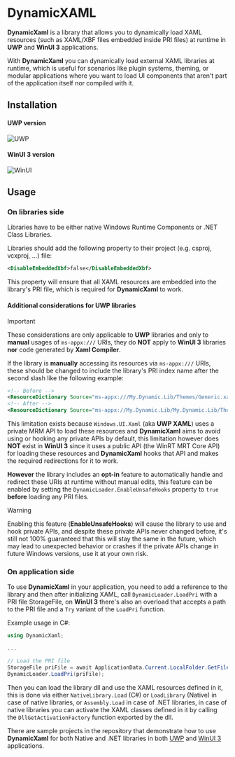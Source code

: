 # DynamicXAML

**DynamicXaml** is a library that allows you to dynamically load XAML resources (such as XAML/XBF files embedded inside PRI files) at runtime in **UWP** and **WinUI 3** applications.

With **DynamicXaml** you can dynamically load external XAML libraries at runtime, which is useful for scenarios like plugin systems, theming, or modular applications where you want to load UI components that aren't part of the application itself nor compiled with it.

## Installation

#### UWP version

![UWP](https://img.shields.io/nuget/v/DynamicXaml.UWP?style=for-the-badge&label=DynamicXaml.UWP&color=blue&link=https%3A%2F%2Fwww.nuget.org%2Fpackages%2FDynamicXaml.UWP%2F)

#### WinUI 3 version

![WinUI](https://img.shields.io/nuget/v/DynamicXaml.WinUI?style=for-the-badge&label=DynamicXaml.WinUI&color=pink&link=https%3A%2F%2Fwww.nuget.org%2Fpackages%2FDynamicXaml.WinUI%2F)

## Usage

### On libraries side

Libraries have to be either native Windows Runtime Components or .NET Class Libraries.

Libraries should add the following property to their project (e.g. csproj, vcxproj, ...) file:
```xml
<DisableEmbeddedXbf>false</DisableEmbeddedXbf>
```

This property will ensure that all XAML resources are embedded into the library's PRI file, which is required for **DynamicXaml** to work.

#### Additional considerations for UWP libraries

> [!IMPORTANT]  
> These considerations are only applicable to **UWP** libraries and only to **manual** usages of `ms-appx:///` URIs, they do **NOT** apply to **WinUI 3** libraries **nor** code generated by **Xaml Compiler**.

If the library is **manually** accessing its resources via `ms-appx:///` URIs, these should be changed to include the library's PRI index name after the second slash like the following example:
```xml
<!-- Before -->
<ResourceDictionary Source="ms-appx:///My.Dynamic.Lib/Themes/Generic.xaml" />
<!-- After -->
<ResourceDictionary Source="ms-appx://My.Dynamic.Lib/My.Dynamic.Lib/Themes/Generic.xaml" />
```

This limitation exists because `Windows.UI.Xaml` (aka **UWP XAML**) uses a private MRM API to load these resources and **DynamicXaml** aims to avoid using or hooking any private APIs by default, this limitation however does **NOT** exist in **WinUI 3** since it uses a public API (the WinRT MRT Core API) for loading these resources and **DynamicXaml** hooks that API and makes the required redirections for it to work.

**However** the library includes an **opt-in** feature to automatically handle and redirect these URIs at runtime without manual edits, this feature can be enabled by setting the `DynamicLoader.EnableUnsafeHooks` property to `true` **before** loading any PRI files.

> [!WARNING]
> Enabling this feature (**EnableUnsafeHooks**) will cause the library to use and hook private APIs, and despite these private APIs never changed before, it's still not 100% guaranteed that this will stay the same in the future, which may lead to unexpected behavior or crashes if the private APIs change in future Windows versions, use it at your own risk.

### On application side

To use **DynamicXaml** in your application, you need to add a reference to the library and then after initializing XAML, call `DynamicLoader.LoadPri` with a PRI file StorageFile, on **WinUI 3** there's also an overload that accepts a path to the PRI file and a `Try` variant of the `LoadPri` function.

Example usage in C#:
```csharp
using DynamicXaml;

...

// Load the PRI file
StorageFile priFile = await ApplicationData.Current.LocalFolder.GetFileAsync("My.Dynamic.Lib.pri");
DynamicLoader.LoadPri(priFile);
```

Then you can load the library dll and use the XAML resources defined in it, this is done via either `NativeLibrary.Load` (C#) or `LoadLibrary` (Native) in case of native libraries, or `Assembly.Load` in case of .NET libraries, in case of native libraries you can activate the XAML classes defined in it by calling the `DllGetActivationFactory` function exported by the dll.

There are sample projects in the repository that demonstrate how to use **DynamicXaml** for both Native and .NET libraries in both [UWP](https://github.com/ahmed605/DynamicXAML/tree/master/DynamicXaml.UWP.Sample) and [WinUI 3](https://github.com/ahmed605/DynamicXAML/tree/master/DynamicXaml.WinUI.Sample) applications.
